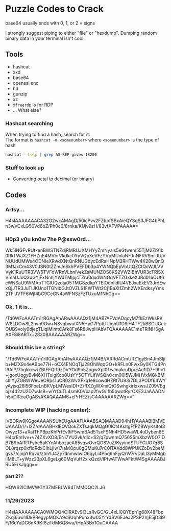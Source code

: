 
# Puzzle Codes to Crack

base64 usually ends with 0, 1, or 2 = signs

I strongly suggest piping to either "file" or "hexdump". Dumping random binary
data in your terminal isn't cool.


## Tools

* hashcat
* xxd
* base64
* openssl enc
* hd
* gunzip
* xz
* `xfreerdp` is for RDP
* ... What else?

### Hashcat searching
When trying to find a hash, search for it.  
The format is `hashcat -m <somenumber>` where `<somenumber>` is the type of hash  
```bash
hashcat --help | grep AS-REP gives 18200
```

### Stuff to look up
* Converting octal to decimal (or binary)


## Codes


### Artsy...
H4sIAAAAAAACA32O2wkAMAgD/50icPvv2FZbpfSBxAieQYSgS3JFG4bPhLn3wVCxLG56Vd6bZ/Ph0c6/8rnka/KUjv9zH/83vfXFVPAAAAA=


### H0p3 y0u kn0w 7he P@ssw0rd... 
Wk5lNGFvRUtxenBWSTNZdjRMRUJXMHYyZmNyais5eGtwem55TjM2Zi91b0RkTWJXZ1FHZnE4MVhrVkdkc0YyVQpXeVFzYVpMUnlaNFJnNFRVSmlJUjVNUUdUMWs4ODNIeXRwdXNtQnRNUGdycEdRaHNpM2RHTWw4K28wQnQ3M1JxCm43V0JSN0tZZmJnSkhPVEFDb3p4YWNQbEpVbUtQZCtQcWJLVVVyK1RuUTR3VW5TVFdWRnVLbnlVekZsMUNZOS8KS2VWZlBhVUR3cTRlSXVmaUJoQ3dGYjFxNnhjYWdTMlpjcTZra0dxdWNGdVFTZGxkeXJRd016OUt6cWNSaU9WMApTTGlUQzdja05TMG8zdkpYTElOdnlIdlU4VEJxeExEV3JrdEwxQjJTR3JuTlJKUno1TGNlbGJtOVZLS1FWTWt2Cj1BaXl1Zmh2WXErdksyYms2TFlJVTF6WjI4bC9CeGN4aWFNSzFzTUxuM1NhCg==


### Ok, 1 it is... 
/Td6WFoAAATm1rRGAgAhARwAAAAQz1jM4AB7AFVdADqcyM7fkEzWksRKW8LDOw8L2nvn9Ow+NSvqbwuiXN5HyG7PptUUighU1D9jH4TF2kBSGUCckOUB9voiy6djepTLiqlMimtCAfk8Fs6R8JwpHAbVTQAAAAAAE1meTRlNH6gAAXF8i8ARTx+2830BAAAAAARZWg==


### Should this be a string?
"/Td6WFoAAATm1rRGAgAhARwAAAAQz1jM4B//ARRdACmURZ1gyBn4JmSIjib+MZX9x4eABpe77H+oCX4ENOqTjJ28OhWqqGO+kRFLn0FwxGy0KTG4Pnl9AIP/7hgkkcw/ZBtFFQI19zDVYOd9n5ZpgwXpI01+JmakruDp/EAc1ID7+9hx1+jgoxUqgyBvM6XHTxIgKcp8UsYY5OTYLifWSQnOcm90I5WJMHVxMGkBMcIIIYyZGBWWeUeORps1uCR02WvXFxq1e8cowdHZRt7U93/7DL3PODf64WYyAyjsq28l56FoeLnBKVpLMWesIDI+Z/fIXZgWXmiQtOSwhgkirIxxwsJZ09VEgbjz4d2zU2D7wJsB+wYrCuTL4smK0Vxap2fwG/ifb5pwotRyrCXE3JaAAADNh5uOIRcaOgABsAKAQAAAM6+cPrHEZ/sCAAAAAARZWg=="



### Incomplete WIP (hacking center):
iVBORw0KGgoAAAANSUhEUgAAAFIAAABSAQMAAAD94hHYAAAABlBMVEUAAAD///+l2Z/dAAABHklEQVQokZXTsaqkMQgG0ICt4KsItgFfPZBWyKsItoI3Owyz13+aXatThPBpzKhPrfEv9iF5wmBAd5TsxFSNh4HD5waWL4uDyben8EH4crEm1vv+v74ZXvXO8/ENi7YU3vk/dlc+S2/q7pwnmQ756S5mXbzW0O7IDB7B9bAfRTFyhe5aKYcAhbozaeA85vqwOvrQO8VuZ/KyyindSTUFCUO7g6SOL8rqzp0xfIdRdxCihLjIw17iaMOpu0gGMuKu7rC0lTAXdd8WPUKZoDv2beMgvs7/cjnpYRqvd/ztmYJ4Zy7dnmwIwIO6qyLi4Pbq9nFjyQrW7rvDaLl3yMMgbiIM8LT+yWzz23pXL6geLg60MqVuH2xikQzd//lPfwATWwAFktW4SgAAAABJRU5ErkJggg==

#### part 2??

HQWS2ICIMVWGY3ZMEBLW64TMMQQC2LJ6

### 11/29/2023
H4sIAAAAAAACA0WMQQ4CIRAEv9I3LsRvGC/GL4xLI0QYEph1g68X48FbpZKqi6uw1lDkPRegypMQKA9sSUqhPuhx3w05YrYdSV6EJeJ2PSP2VjE5jD3I9F/f6cYaDG6dK9Kf8ziIkIM6Q8wa/tHpA3Bx1OuCAAAA






